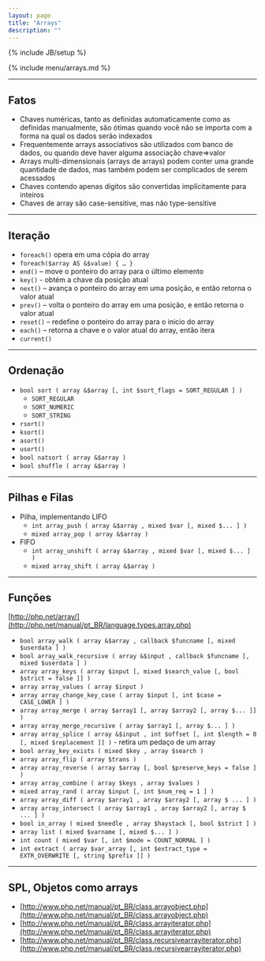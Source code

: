 ```yaml
---
layout: page
title: "Arrays"
description: ""
---
```

{% include JB/setup %}

{% include menu/arrays.md %}

* * * 

## Fatos

* Chaves numéricas, tanto as definidas automaticamente como as definidas manualmente, são ótimas quando você não se importa com a forma na qual os dados serão indexados
* Frequentemente arrays associativos são utilizados com banco de dados, ou quando deve haver alguma associação chave=>valor
* Arrays multi-dimensionais (arrays de arrays) podem conter uma grande quantidade de dados, mas também podem ser complicados de serem acessados
* Chaves contendo apenas digitos são convertidas implícitamente para inteiros
* Chaves de array são case-sensitive, mas não type-sensitive


* * *

## Iteração


* `foreach()` opera em uma cópia do array
* `foreach($array AS &$value) { … }`
* `end()` – move o ponteiro do array para o último elemento
* `key()` - obtém a chave da posição atual
* `next()` – avança o ponteiro do array em uma posição, e então retorna o valor atual
* `prev()` – volta o ponteiro do array em uma posição, e então retorna o valor atual
* `reset()` – redefine o ponteiro do array para o inicio do array
* `each()` – retorna a chave e o valor atual do array, então itera
* `current()`


* * *

## Ordenação


* `bool sort ( array &$array [, int $sort_flags = SORT_REGULAR ] )`
   * `SORT_REGULAR`
   * `SORT_NUMERIC`
   * `SORT_STRING`
* `rsort()`
* `ksort()`
* `asort()`
* `usort()`
* `bool natsort ( array &$array )`
* `bool shuffle ( array &$array )`


* * *

## Pilhas e Filas


* Pilha, implementando LIFO
   * `int array_push ( array &$array , mixed $var [, mixed $... ] )`
   * `mixed array_pop ( array &$array )`
* FIFO
   * `int array_unshift ( array &$array , mixed $var [, mixed $... ] )`
   * `mixed array_shift ( array &$array )`


* * *

## Funções


[http://php.net/array/](http://php.net/manual/pt_BR/language.types.array.php)

* `bool array_walk ( array &$array , callback $funcname [, mixed $userdata ] )`
* `bool array_walk_recursive ( array &$input , callback $funcname [, mixed $userdata ] )`
* `array array_keys ( array $input [, mixed $search_value [, bool $strict = false ]] )`
* `array array_values ( array $input )`
* `array array_change_key_case ( array $input [, int $case = CASE_LOWER ] )`
* `array array_merge ( array $array1 [, array $array2 [, array $... ]] )`
* `array array_merge_recursive ( array $array1 [, array $... ] )`
* `array array_splice ( array &$input , int $offset [, int $length = 0 [, mixed $replacement ]] )` - retira um pedaço de um array
* `bool array_key_exists ( mixed $key , array $search )`
* `array array_flip ( array $trans )`
* `array array_reverse ( array $array [, bool $preserve_keys = false ] )`
* `array array_combine ( array $keys , array $values )`
* `mixed array_rand ( array $input [, int $num_req = 1 ] )`
* `array array_diff ( array $array1 , array $array2 [, array $ ... ] )`
* `array array_intersect ( array $array1 , array $array2 [, array $ ... ] )`
* `bool in_array ( mixed $needle , array $haystack [, bool $strict ] )`
* `array list ( mixed $varname [, mixed $... ] )`
* `int count ( mixed $var [, int $mode = COUNT_NORMAL ] )`
* `int extract ( array $var_array [, int $extract_type = EXTR_OVERWRITE [, string $prefix ]] )`


* * *

## SPL, Objetos como arrays

* [http://www.php.net/manual/pt_BR/class.arrayobject.php](http://www.php.net/manual/pt_BR/class.arrayobject.php)
* [http://www.php.net/manual/pt_BR/class.arrayiterator.php](http://www.php.net/manual/pt_BR/class.arrayiterator.php)
* [http://www.php.net/manual/pt_BR/class.recursivearrayiterator.php](http://www.php.net/manual/pt_BR/class.recursivearrayiterator.php)

